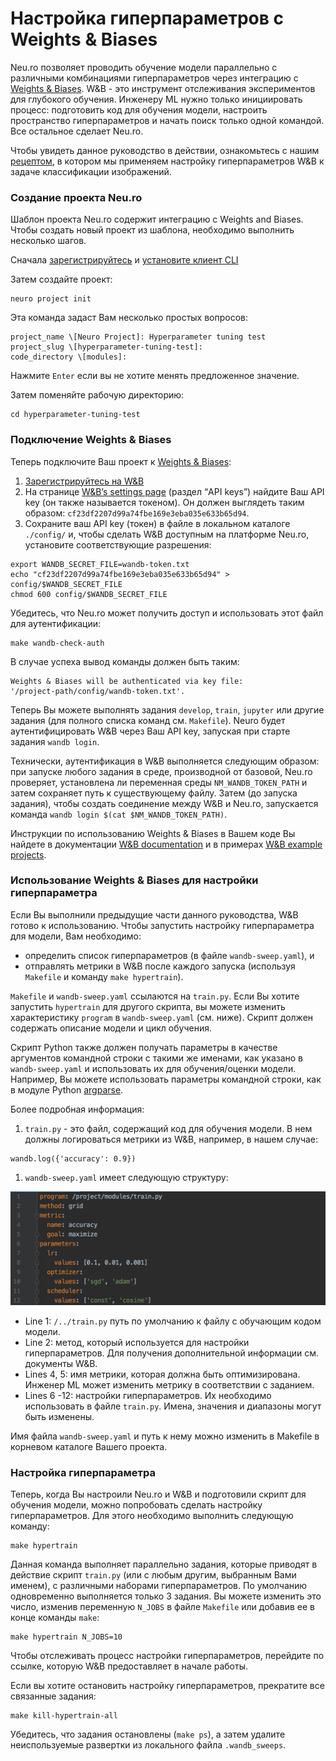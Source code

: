 # Настройка гиперпараметров с Weights & Biases

Neu.ro позволяет проводить обучение модели параллельно с различными комбинациями гиперпараметров через интеграцию с [Weights & Biases](https://www.wandb.com/). W&B - это инструмент отслеживания экспериментов для глубокого обучения. Инженеру ML нужно только инициировать процесс: подготовить код для обучения модели, настроить пространство гиперпараметров и начать поиск только одной командой. Все остальное сделает Neu.ro.

Чтобы увидеть данное руководство в действии, ознакомьтесь с нашим [рецептом](https://github.com/neuromation/ml-recipe-hyperparam-wandb), в котором мы применяем настройку гиперпараметров W&B к задаче классификации изображений.

### Создание проекта Neu.ro

Шаблон проекта Neu.ro содержит интеграцию с Weights and Biases. Чтобы создать новый проект из шаблона, необходимо выполнить несколько шагов. 

Сначала [зарегистрируйтесь](https://neu.ro/) и [установите клиент CLI](https://docs.neu.ro/getting-started#installing-cli)

Затем создайте проект:

```text
neuro project init
```

Эта команда задаст Вам несколько простых вопросов:

```text
project_name \[Neuro Project]: Hyperparameter tuning test
project_slug \[hyperparameter-tuning-test]:
code_directory \[modules]:
```

Нажмите `Enter` если вы не хотите менять предложенное значение.

Затем поменяйте рабочую директорию:

```text
cd hyperparameter-tuning-test
```

### Подключение Weights & Biases

Теперь подключите Ваш проект к [Weights & Biases](https://www.wandb.com/):

1. [Зарегистрируйтесь на W&B](https://app.wandb.ai/login?signup=true)
2. На странице  [W&B’s settings page](https://app.wandb.ai/settings) \(раздел “API keys”\) найдите Ваш API key \(он также называется токеном\). Он должен выглядеть таким образом: `cf23df2207d99a74fbe169e3eba035e633b65d94`.
3. Сохраните ваш API key \(токен\) в файле в локальном каталоге `./config/` и, чтобы сделать W&B доступным на платформе Neu.ro, установите соответствующие разрешения:

```text
export WANDB_SECRET_FILE=wandb-token.txt
echo "cf23df2207d99a74fbe169e3eba035e633b65d94" > config/$WANDB_SECRET_FILE
chmod 600 config/$WANDB_SECRET_FILE
```

Убедитесь, что Neu.ro может получить доступ и использовать этот файл для аутентификации:

```text
make wandb-check-auth
```

В случае успеха вывод команды должен быть таким:

```text
Weights & Biases will be authenticated via key file:
'/project-path/config/wandb-token.txt'.
```

Теперь Вы можете выполнять задания `develop`, `train`, `jupyter` или другие задания \(для полного списка команд см. `Makefile`\). Neuro будет аутентифицировать W&B через Ваш API key, запуская при старте задания `wandb login`.

Технически, аутентификация в W&B выполняется следующим образом: при запуске любого задания в среде, производной от базовой, Neu.ro проверяет, установлена ли переменная среды `NM_WANDB_TOKEN_PATH` и затем сохраняет путь к существующему файлу. Затем \(до запуска задания\), чтобы создать соединение между W&B и Neu.ro, запускается команда `wandb login $(cat $NM_WANDB_TOKEN_PATH)`.

Инструкции по использованию Weights & Biases в Вашем коде Вы найдете в документации [W&B documentation](https://docs.wandb.com/library/api/examples) и в примерах [W&B example projects](https://github.com/wandb/examples).

### Использование Weights & Biases для настройки гиперпараметра

Если Вы выполнили предыдущие части данного руководства, W&B готово к использованию. Чтобы запустить настройку гиперпараметра для модели, Вам необходимо:

* определить список гиперпараметров \(в файле `wandb-sweep.yaml`\), и
* отправлять метрики в W&B после каждого запуска \(используя `Makefile` и команду `make hypertrain`\).

`Makefile` и `wandb-sweep.yaml` ссылаются на `train.py`. Если Вы хотите запустить `hypertrain` для другого скрипта, вы можете изменить характеристику `program` в `wandb-sweep.yaml` \(см. ниже\). Скрипт должен содержать описание модели и цикл обучения.

Скрипт Python также должен получать параметры в качестве аргументов командной строки с такими же именами, как указано в `wandb-sweep.yaml` и использовать их для обучения/оценки модели. Например, Вы можете использовать параметры командной строки, как в модуле Python [argparse](https://docs.python.org/3/library/argparse.html).

Более подробная информация:

1. `train.py` - это файл, содержащий код для обучения модели. В нем должны логироваться метрики из W&B, например, в нашем случае:

```text
wandb.log({'accuracy': 0.9})
```

1. `wandb-sweep.yaml` имеет следующую структуру:

![wandb-sweep.yaml example](../.gitbook/assets/wandb-yaml.png)

* Line 1: `/../train.py` путь по умолчанию к файлу с обучающим кодом модели.
* Line 2: метод, который используется для настройки гиперпараметров. Для получения дополнительной информации см. документы W&B.
* Lines 4, 5: имя метрики, которая должна быть оптимизирована. Инженер ML может изменить метрику в соответствии с заданием.
* Lines 6 -12: настройки гиперпараметров. Их необходимо использовать в файле `train.py`. Имена, значения и диапазоны могут быть изменены.

Имя файла `wandb-sweep.yaml` и путь к нему можно изменить в Makefile в корневом каталоге Вашего проекта.

### Настройка гиперпараметра

Теперь, когда Вы настроили Neu.ro и W&B и подготовили скрипт для обучения модели, можно попробовать сделать настройку гиперпараметров. Для этого необходимо выполнить следующую команду:

```text
make hypertrain
```

Данная команда выполняет параллельно задания, которые приводят в действие скрипт `train.py` \(или с любым другим, выбранным Вами именем\), с различными наборами гиперпараметров. По умолчанию одновременно выполняется только 3 задания. Вы можете изменить это число, изменив переменную `N_JOBS` в файле `Makefile` или добавив ее в конце команды `make`:

```text
make hypertrain N_JOBS=10
```

Чтобы отслеживать процесс настройки гиперпараметров, перейдите по ссылке, которую W&B предоставляет в начале работы.

Если вы хотите остановить настройку гиперпараметров, прекратите все связанные задания:

```text
make kill-hypertrain-all
```

Убедитесь, что задания остановлены \(`make ps`\), а затем удалите неиспользуемые развертки из локального файла `.wandb_sweeps`.

